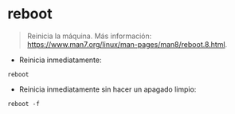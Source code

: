# reboot

> Reinicia la máquina.
> Más información: <https://www.man7.org/linux/man-pages/man8/reboot.8.html>.

- Reinicia inmediatamente:

`reboot`

- Reinicia inmediatamente sin hacer un apagado limpio:

`reboot -f`
